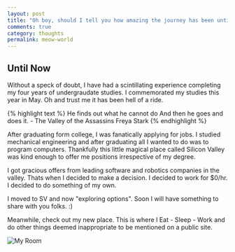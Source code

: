 ```yaml
---
layout: post
title: "Oh boy, should I tell you how amazing the journey has been until today or should I talk about how spectacular it is going to be."
comments: true
category: thoughts
permalink: meow-world
---
```



## Until Now

Without a speck of doubt, I have had a scintillating experience completing my four years
of undergraudate studies. I commemorated my studies this year in May. Oh and trust me it has been hell of a ride.


{% highlight text %}
He finds out what he cannot do And then he goes and does it. - The Valley of the Assassins Freya Stark
{% endhighlight %}

After graduating form college, I was fanatically applying for jobs. I studied mechanical engineering and after graduating all I wanted to do was to program computers. Thankfully this little magical place called Silicon Valley was kind enough to offer me positions irrespective of my degree.

I got gracious offers from leading software and robotics companies in the valley. Thats when I decided to make a decision. I decided to work for $0/hr. I decided to do something of my own.


I moved to SV and now "exploring options". Soon I will have something to share with you folks. :)

Meanwhile, check out my new place. This is where I Eat - Sleep - Work and do other things deemed inappropriate to be mentioned on a public site.

![My Room](http://i.imgur.com/mxRow4u.jpg)  
